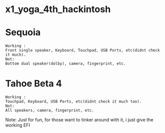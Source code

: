 # x1_yoga_4th_hackintosh
# Sequoia
```
Working :
Front single speaker, Keyboard, Touchpad, USB Ports, etc(didnt check it much).
Not:
Bottom dual speaker(dolby), camera, fingerprint, etc.
```
# Tahoe Beta 4
```
Working :
Touchpad, Keyboard, USB Ports, etc(didnt check it much too).
Not:
All speakers, camera, fingerprint, etc.
```

Note: Just for fun, for those want to tinker around with it, i just give the working EFI
